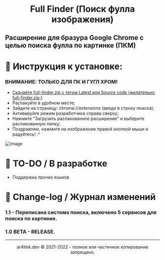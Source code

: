 <h1 align="center"> Full Finder (Поиск фулла изображения) </h1>

## Расширение для бразура Google Chrome с целью поиска фулла по картинке (ПКМ)

# 📌 Инструкция к установке:
### ВНИМАНИЕ: ТОЛЬКО ДЛЯ ПК И ГУГЛ ХРОМ!
- [Скачайте full-finder.zip с тегом Latest или Source code (желательно full-finder.zip;)](https://github.com/ar4itekYT/full-finder/releases)
- Распакуйте в удобном месте;
- Зайдите на страницу: chrome://extensions (введи в строку поиска);
- Активируйте режим разработчика справа сверху;
- Нажмите "Загрузить распакованное расширение" и выберите распакованную папку;
- Поздравляю, нажмите на изображение правой кнопкой мыши и радуйтесь! :^

![image](https://user-images.githubusercontent.com/59157878/147359977-66ae66bd-d481-45b2-99da-38be94c0e1e9.png)

# 📅 TO-DO / В разработке
- Поддержка прочих языков

# 📝 Change-log / Журнал изменений

### 1.1 - Переписана система поиска, включено 5 сервисов для поиска по картинке.
### 1.0 BETA - RELEASE.

-----------------------------------------------------
<p align="center">
ar4itek.dev © 2021-2022 - полное или частичное копирование запрещено.
</p>
